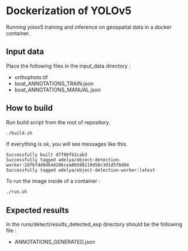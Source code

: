 # Dockerization of YOLOv5

Running yolov5 training and inference on geospatial data in a docker container.

## Input data
Place the following files in the input_data directory :
- orthophoto.tif
- boat_ANNOTATIONS_TRAIN.json
- boat_ANNOTATIONS_MANUAL.json


## How to build
Run build script from the root of repository.
```bash
./build.sh
```

If everything is ok, you will see messages like this. 
```
Successfully built d7f06fb2cab3
Successfully tagged adelya/object-detection-worker:2dfbfdd0db44206cea0b588119d58c3d1d5f8d04
Successfully tagged adelya/object-detection-worker:latest
```



To run the image inside of a container :
```bash
./run.sh
```


## Expected results
In the runs/detect/results_detected_exp directory should be the following file :
- ANNOTATIONS_GENERATED.json
